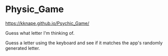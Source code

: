 # Physic_Game

https://kknape.github.io/Psychic_Game/

Guess what letter I'm thinking of.

Guess a letter using the keyboard and see if it matches the app's randomly generated letter.
